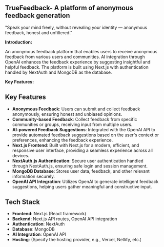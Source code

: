 ## **TrueFeedback- A platform of anonymous feedback generation**
"Speak your mind freely, without revealing your identity — anonymous feedback, honest and unfiltered."

**Introduction:**

An anonymous feedback platform that enables users to receive anonymous feedback from various users and communities. AI integration through OpenAI enhances the feedback experience by suggesting insightful and helpful feedback. The platform is built using Next.js with authentication handled by NextAuth and MongoDB as the database.

**Key Features:**
## Key Features

- **Anonymous Feedback**: Users can submit and collect feedback anonymously, ensuring honest and unbiased opinions.
- **Community-based Feedback**: Collect feedback from specific communities or groups, receiving input from multiple users.
- **AI-powered Feedback Suggestions**: Integrated with the OpenAI API to provide automated feedback suggestions based on the user's context or preferences, enhancing the feedback experience.
- **Next.js Frontend**: Built with Next.js for a modern, efficient, and responsive user interface, providing a seamless experience across all devices.
- **NextAuth.js Authentication**: Secure user authentication handled through NextAuth.js, ensuring safe login and session management.
- **MongoDB Database**: Stores user data, feedback, and other relevant information securely.
- **OpenAI API Integration**: Utilizes OpenAI to generate intelligent feedback suggestions, helping users gather meaningful and constructive input.


## Tech Stack

- **Frontend**: Next.js (React framework)
- **Backend**: Next.js API routes, OpenAI API integration
- **Authentication**: NextAuth
- **Database**: MongoDB
- **AI Integration**: OpenAI API
- **Hosting**: (Specify the hosting provider, e.g., Vercel, Netlify, etc.)


